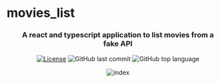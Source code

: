 # movies_list


<div align="center" style="margin: 20px; text-align: center">
  <h3>A react and typescript application to list movies from a fake API</h3>
  
  [![License](http://img.shields.io/:license-mit-blue.svg?style=flat-square)](https://github.com/BinaryLeo/movies_list/blob/main/LICENSE)
  ![GitHub last commit](https://img.shields.io/github/last-commit/BinaryLeo/movies_list?style=flat-square)
  ![GitHub top language](https://img.shields.io/github/languages/top/BinaryLeo/movies_list?style=flat-square)

![index](https://user-images.githubusercontent.com/72607039/166133985-91006429-9cd2-4539-bcbe-ee5b1eea63f6.gif)


</div>
